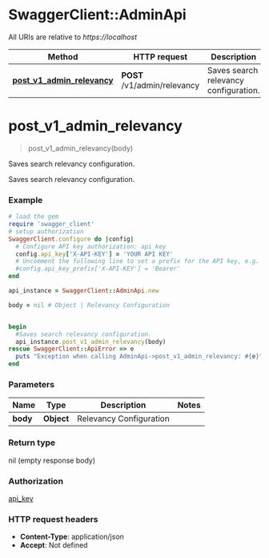 # SwaggerClient::AdminApi

All URIs are relative to *https://localhost*

Method | HTTP request | Description
------------- | ------------- | -------------
[**post_v1_admin_relevancy**](AdminApi.md#post_v1_admin_relevancy) | **POST** /v1/admin/relevancy | Saves search relevancy configuration.


# **post_v1_admin_relevancy**
> post_v1_admin_relevancy(body)

Saves search relevancy configuration.

Saves search relevancy configuration.

### Example
```ruby
# load the gem
require 'swagger_client'
# setup authorization
SwaggerClient.configure do |config|
  # Configure API key authorization: api_key
  config.api_key['X-API-KEY'] = 'YOUR API KEY'
  # Uncomment the following line to set a prefix for the API key, e.g. 'Bearer' (defaults to nil)
  #config.api_key_prefix['X-API-KEY'] = 'Bearer'
end

api_instance = SwaggerClient::AdminApi.new

body = nil # Object | Relevancy Configuration


begin
  #Saves search relevancy configuration.
  api_instance.post_v1_admin_relevancy(body)
rescue SwaggerClient::ApiError => e
  puts "Exception when calling AdminApi->post_v1_admin_relevancy: #{e}"
end
```

### Parameters

Name | Type | Description  | Notes
------------- | ------------- | ------------- | -------------
 **body** | **Object**| Relevancy Configuration | 

### Return type

nil (empty response body)

### Authorization

[api_key](../README.md#api_key)

### HTTP request headers

 - **Content-Type**: application/json
 - **Accept**: Not defined



